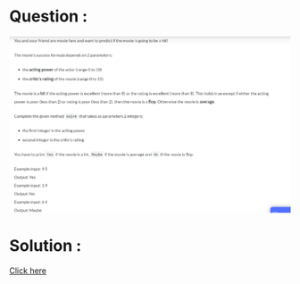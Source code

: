 # Question :
![cinema fans](https://github.com/prabhu30/coding/blob/main/Edyst/Python%20-%20Intro%20to%20Advanced/03_Conditionals%20&%20Lists/52_cinema%20fans/image.png)

# Solution :
[Click here](https://github.com/prabhu30/coding/blob/main/Edyst/Python%20-%20Intro%20to%20Advanced/03_Conditionals%20&%20Lists/52_cinema%20fans/solution.py)
